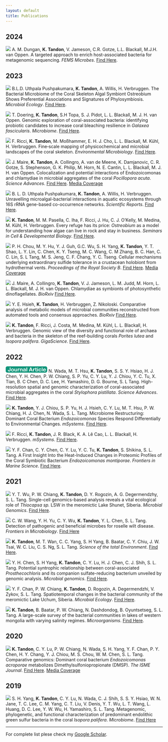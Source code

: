 ```yaml
---
layout: default
title: Publications
---
```


## 2024

<img src="../img/pubs/journal-article.png" height="20px"> A. M. Dungan, **K. Tandon**, V. Jameson, C.R. Gotze, L.L. Blackall, M.J.H. van Oppen. A targeted approach to enrich host-associated bacteria for metagenomic sequencing. *FEMS Microbes*. [Find Here](https://academic.oup.com/femsmicrobes/article/doi/10.1093/femsmc/xtad021/7453677).

## 2023
<img src="../img/pubs/journal-article.png" height="20px"> B.L.D. Uthpala Pushpakumara, **K. Tandon**, A. Willis, H. Verbruggen. The Bacterial Microbiome of the Coral Skeleton Algal Symbiont Ostreobium Shows Preferential Associations and Signatures of Phylosymbiosis. *Microbial Ecology*. [Find Here](https://link.springer.com/article/10.1007/s00248-023-02209-7).

<img src="../img/pubs/journal-article.png" height="20px"> T. Doering, **K. Tandon**, S.H Topa, S. J. Pidot, L. L. Blackall, M. J. H. van Oppen. Genomic exploration of coral-associated bacteria: identifying probiotic candidates to increase coral bleaching resilience in *Galaxea fascicularis*. *Microbiome*. [Find Here](https://link.springer.com/article/10.1186/s40168-023-01622-x).

<img src="../img/pubs/journal-article.png" height="20px"> F. Ricci, **K. Tandon**, M. Moßhammer, E. H. J. Cho, L. L. Blackall, M. Kühl, H. Verbruggen. Fine‐scale mapping of physicochemical and microbial landscapes of the coral skeleton. *Environmental Microbiology*. [Find Here](https://enviromicro-journals.onlinelibrary.wiley.com/doi/full/10.1111/1462-2920.16369).

<img src="../img/pubs/journal-article.png" height="20px"> J. Maire, **K. Tandon**, A. Collingro, A. van de Meene, K. Damjanovic, C. R. Gotze, S. Stephenson, G. K. Philip, M. Horn, N. E. Cantin, L. L. Blackall, M. J. H. van Oppen. Colocalization and potential interactions of Endozoicomonas and chlamydiae in microbial aggregates of the coral *Pocillopora acuta*. *Science Advances*. [Find Here](https://www.science.org/doi/full/10.1126/sciadv.adg0773). [Media Coverage](https://scitechdaily.com/chlamydia-like-bacteria-discovered-in-great-barrier-reef/)

<img src="../img/pubs/journal-article.png" height="20px"> B. L. D. Uthpala Pushpakumara, **K. Tandon**, A. Willis, H. Verbruggen. Unravelling microalgal-bacterial interactions in aquatic ecosystems through 16S rRNA gene-based co-occurrence networks. *Scientific Reports*. [Find Here](https://www.nature.com/articles/s41598-023-27816-9).

<img src="../img/pubs/review.png" height="20px"> **K. Tandon**, M. M. Pasella, C. Iha, F. Ricci, J. Hu, C. J. O’Kelly, M. Medina, M. Kühl, H. Verbruggen. Every refuge has its price: *Ostreobium* as a model for understanding how algae can live in rock and stay in business. *Seminars in Cell & Developmental Biology*. [Find Here](https://www.sciencedirect.com/science/article/abs/pii/S1084952122000775).

<img src="../img/pubs/journal-article.png" height="20px"> P. H. Chou, M. Y. Hu, Y. J. Guh, G.C. Wu, S. H. Yang, **K. Tandon**, Y. T. Shao, L. Y. Lin, C. Chen, K. Y. Tseng, M. C. Wang, C. M Zhang, B. C. Han, C. C. Lin, S. L Tang, M. S. Jeng, C. F. Chang, Y. C. Tseng. Cellular mechanisms underlying extraordinary sulfide tolerance in a crustacean holobiont from hydrothermal vents. *Proceedings of the Royal Society B*. [Find Here](https://royalsocietypublishing.org/doi/full/10.1098/rspb.2022.1973). [Media Coverage](https://phys.org/news/2023-01-brachyuran-crabs-survive-highly-acidic.html)

<img src="../img/pubs/preprint.png" height="20px"> J. Maire, A. Collingro, **K. Tandon**, V. J. Jameson, L. M. Judd, M. Horn, L. L. Blackall, M. J. H. van Oppen. Chlamydiae as symbionts of photosynthetic dinoflagellates. *BioRxiv* [Find Here](https://www.biorxiv.org/content/10.1101/2023.12.18.572253v1.full).

<img src="../img/pubs/preprint.png" height="20px"> Y. E. Hsieh, **K. Tandon**, H. Verbruggen, Z. Nikoloski. Comparative analysis of metabolic models of microbial communities reconstructed from automated tools and consensus approaches. *BioRxiv* [Find Here](https://www.biorxiv.org/content/10.1101/2023.09.13.557568v1.full).

<img src="../img/pubs/journal-article.png" height="20px"> **K. Tandon**, F. Ricci, J. Costa, M. Medina, M. Kühl, L. L. Blackall, H. Verbruggen. Genomic view of the diversity and functional role of archaea and bacteria in the skeleton of the reef-building corals *Porites lutea* and *Isopora palifera*. *GigaScience*. [Find Here](https://academic.oup.com/gigascience/article/doi/10.1093/gigascience/giac127/6997638?login=false).

## 2022

<img src="/img/pubs/journal-article.png" height="20px"> N. Wada, M. T. Hsu, **K. Tandon**, S. S. Y. Hsiao, H. J. Chen, Y. H. Chen, P. W. Chiang, S. P. Yu, C. Y. Lu, Y. J. Chiou, Y. C. Tu, X. Tian, B. C Chen, D. C. Lee, H. Yamashiro, D. G. Bourne, S. L Tang. High-resolution spatial and genomic characterization of coral-associated microbial aggregates in the coral *Stylophora pistillata*. *Science Advances*. [Find Here](https://www.science.org/doi/full/10.1126/sciadv.abo2431).

<img src="../img/pubs/journal-article.png" height="20px"> **K. Tandon**, Y. J. Chiou, S. P. Yu, H. J. Hsieh, C. Y. Lu, M. T. Hsu, P. W. Chiang, H. J. Chen, N. Wada, S. L. Tang. Microbiome Restructuring: Dominant Coral Bacterium *Endozoicomonas* Species Respond Differentially to Environmental Changes. *mSystems*. [Find Here](https://journals.asm.org/doi/full/10.1128/msystems.00359-22).

<img src="../img/pubs/journal-article.png" height="20px"> F. Ricci, **K. Tandon**, J. R. Black, K. A. Lê Cao, L. L. Blackall, H. Verbruggen. *mSystems*. [Find Here](https://journals.asm.org/doi/full/10.1128/msystems.00044-22).

<img src="../img/pubs/journal-article.png" height="20px"> Y. F. Chan, C. Y. Chen, C. Y. Lu, Y. C. Tu, **K. Tandon**, S. Shikina, S. L. Tang. A First Insight Into the Heat-Induced Changes in Proteomic Profiles of the Coral Symbiotic Bacterium *Endozoicomonas montiporae*. *Frontiers in Marine Science*. [Find Here](https://www.frontiersin.org/articles/10.3389/fmars.2022.808132/full).

## 2021

<img src="../img/pubs/journal-article.png" height="20px"> Y. T. Wu, P. W. Chiang, **K. Tandon**, D. Y. Rogozin, A. G. Degermendzhy, S. L. Tang. Single-cell genomics-based analysis reveals a vital ecological role of *Thiocapsa sp.* LSW in the meromictic Lake Shunet, Siberia. *Microbial Genomics*. [Find Here](https://www.microbiologyresearch.org/content/journal/mgen/10.1099/mgen.0.000712).

<img src="../img/pubs/journal-article.png" height="20px"> C. W. Wang, Y. H. Yu, C. Y. Wu, **K. Tandon**, Y. L. Chen, S. L. Tang. Detection of pathogenic and beneficial microbes for roselle wilt disease. *Frontiers in Microbiology*. [Find Here](https://www.frontiersin.org/journals/microbiology/articles/10.3389/fmicb.2021.756100/full)

<img src="../img/pubs/journal-article.png" height="20px"> **K. Tandon**, M. T. Wan, C. C. Yang, S. H Yang, B. Baatar, C. Y. Chiu, J. W. Tsai, W. C. Liu, C. S. Ng, S. L. Tang. *Science of the total Environment*. [Find Here](https://www.sciencedirect.com/science/article/abs/pii/S0048969721025043).

<img src="../img/pubs/journal-article.png" height="20px"> Y. H. Chen, S. H Yang, **K. Tandon**, C. Y. Lu, H. J. Chen, C. J. Shih, S. L. Tang. Potential syntrophic relationship between coral-associated *Prosthecochloris* and its companion sulfate-reducing bacterium unveiled by genomic analysis. *Microbial genomics*. [Find Here](https://www.microbiologyresearch.org/content/journal/mgen/10.1099/mgen.0.000574).

<img src="../img/pubs/journal-article.png" height="20px"> Y. F. Chan, P. W. Chiang, **K. Tandon**, D. Rogozin, A. Degermendzhi, V. Zykov, S. L. Tang. Spatiotemporal changes in the bacterial community of the meromictic Lake Uchum, Siberia. *Microbial Ecology*. [Find Here](https://link.springer.com/article/10.1007/s00248-020-01592-9).

<img src="../img/pubs/journal-article.png" height="20px"> **K. Tandon**, B. Baatar, P. W. Chiang, N. Dashdondog, B. Oyuntsetseg, S. L. Tang. A large-scale survey of the bacterial communities in lakes of western mongolia with varying salinity regimes. *Microorganisms*. [Find Here](https://www.mdpi.com/2076-2607/8/11/1729).


## 2020

<img src="../img/pubs/journal-article.png" height="20px"> **K. Tandon**, C. Y. Lu, P. W. Chiang, N. Wada, S. H. Yang, Y. F. Chan, P. Y. Chen, H. Y. Chang, Y. J. Chiou, M. S. Chou, W. M. Chen, S. L. Tang. Comparative genomics: Dominant coral bacterium *Endozoicomonas acroporae* metabolizes Dimethylsulfoniopropionate (DMSP). *The ISME Journal*. [Find Here](https://academic.oup.com/ismej/article/14/5/1290/7475022). [Media Coverage](https://communities.springernature.com/posts/60754-smell-the-sea-e-acroporae-s-role-in-coral-dmsp-metabolism)


## 2019
<img src="../img/pubs/journal-article.png" height="20px"> S. H. Yang, **K. Tandon**, C. Y. Lu, N. Wada, C. J. Shih, S. S. Y. Hsiao, W. N. Jane, T. C. Lee, C. M. Yang, C. T. Liu, V. Denis, Y. T. Wu, L. T. Wang, L. Huang, D. C. Lee, Y. W. Wu, H. Yamashiro, S. L. Tang. Metagenomic, phylogenetic, and functional characterization of predominant endolithic green sulfur bacteria in the coral *Isopora palifera*. *Microbiome*. [Find Here](https://link.springer.com/article/10.1186/s40168-018-0616-z)

_______________
For complete list plese check my [Google Scholar](https://scholar.google.com.au/citations?user=99vbd9cAAAAJ&hl=en).

